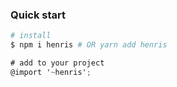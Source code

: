 ### Quick start
```bash
# install
$ npm i henris # OR yarn add henris
```
```scss
# add to your project
@import '~henris';

```
